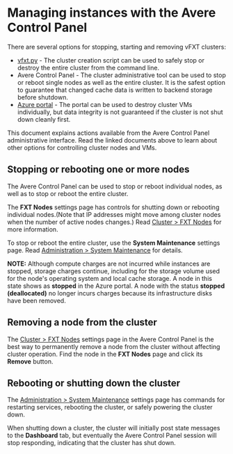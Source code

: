 # Managing instances with the Avere Control Panel

There are several options for stopping, starting and removing vFXT clusters:

- [vfxt.py](start_stop_vfxt-py.md) - The cluster creation script can be used to safely stop or destroy the entire cluster from the command line.
- Avere Control Panel - The cluster administrative tool can be used to stop or reboot single nodes as well as the entire cluster. It is the safest option to guarantee that changed cache data is written to backend storage before shutdown.
- [Azure portal](start_stop_portal.md) - The portal can be used to destroy cluster VMs individually, but data integrity is not guaranteed if the cluster is not shut down cleanly first.

This document explains actions available from the Avere Control Panel administrative interface. Read the linked documents above to learn about other options for controlling cluster nodes and VMs. 

## Stopping or rebooting one or more nodes

The Avere Control Panel can be used to stop or reboot individual nodes, as well as to stop or reboot the entire cluster.

The **FXT Nodes** settings page has controls for shutting down or rebooting individual nodes.(Note that IP addresses might move among cluster nodes when the number of active nodes changes.) Read [Cluster > FXT Nodes](<http://library.averesystems.com/ops_guide/4_7/gui_fxt_nodes.html#gui-fxt-nodes>) for more information.

To stop or reboot the entire cluster, use the **System Maintenance** settings page. Read [Administration > System Maintenance](<http://library.averesystems.com/ops_guide/4_7/gui_system_maintenance.html#gui-system-maintenance>) for details.

**NOTE:** Although compute charges are not incurred while instances are stopped, storage charges continue, including for the storage volume used for the node's operating system and local cache storage. A node in this state shows as **stopped** in the Azure portal. A node with the status **stopped (deallocated)** no longer incurs charges because its infrastructure disks have been removed.

## Removing a node from the cluster 

The [Cluster > FXT Nodes](<http://library.averesystems.com/ops_guide/4_7/gui_fxt_nodes.html#gui-fxt-nodes>) settings page in the Avere Control Panel is the best way to permanently remove a node from the cluster without affecting cluster operation. Find the node in the **FXT Nodes** page and click its **Remove** button.

## Rebooting or shutting down the cluster

The [Administration > System Maintenance](<http://library.averesystems.com/ops_guide/4_7/gui_system_maintenance.html#gui-system-maintenance>) settings page has commands for restarting services, rebooting the cluster, or safely powering the cluster down.

When shutting down a cluster, the cluster will initially post state messages to the **Dashboard** tab, but eventually the Avere Control Panel session will stop responding, indicating that the cluster has shut down.  
